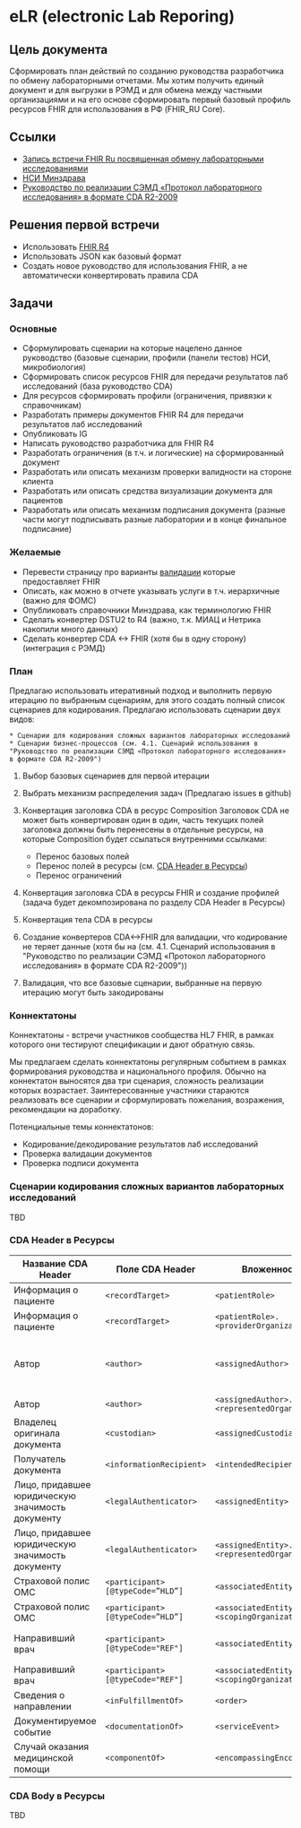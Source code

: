 # eLR (electronic Lab Reporing)

## Цель документа

Сформировать план действий по созданию руководства разработчика по обмену лабораторными отчетами. Мы хотим получить единый документ и для выгрузки в РЭМД и для обмена между частными организациями и на его основе сформировать первый базовый профиль ресурсов FHIR для использования в РФ (FHIR_RU Core).

## Ссылки

* [Запись встречи FHIR Ru посвященная обмену лабораторными исследованиями](https://www.youtube.com/watch?v=uZv4l2iIHrE&feature=youtu.be)
* [НСИ Минздрава](https://nsi.rosminzdrav.ru/#!/refbook)
* [Руководство по реализации СЭМД «Протокол лабораторного исследования» в формате CDA R2-2009](http://portal.egisz.rosminzdrav.ru/materials/2939)

## Решения первой встречи

* Использовать [FHIR R4](https://www.hl7.org/fhir/index.html)
* Использовать JSON как базовый формат
* Создать новое руководство для использования FHIR, а не автоматически конвертировать правила CDA

## Задачи

### Основные

* Сформулировать сценарии на которые нацелено данное руководство (базовые сценарии, профили (панели тестов) НСИ, микробиология)
* Сформировать список ресурсов FHIR для передачи результатов лаб исследований (база руководство CDA)
* Для ресурсов сформировать профили (ограничения, привязки к справочникам)
* Разработать примеры документов FHIR R4 для передачи результатов лаб исследований
* Опубликовать IG
* Написать руководство разработчика для FHIR R4
* Разработать ограничения (в т.ч. и логические) на сформированный документ
* Разработать или описать механизм проверки валидности на стороне клиента
* Разработать или описать средства визуализации документа для пациентов
* Разработать или описать механизм подписания документа (разные части могут подписывать разные лаборатории и в конце финальное подписание)

### Желаемые

* Перевести страницу про варианты [валидации](https://www.hl7.org/fhir/validation.html) которые предоставляет FHIR
* Описать, как можно в отчете указывать услуги в т.ч. иерархичные (важно для ФОМС)
* Опубликовать справочники Минздрава, как терминологию FHIR
* Сделать конвертер DSTU2 to R4 (важно, т.к. МИАЦ и Нетрика накопили много данных)
* Сделать конвертер CDA <-> FHIR (хотя бы в одну сторону) (интеграция с РЭМД)

### План

Предлагаю использовать итеративный подход и выполнить первую итерацию по выбранным сценариям, для этого создать полный список сценариев для кодирования. Предлагаю использовать сценарии двух видов:

    * Сценарии для кодирования сложных вариантов лабораторных исследований
    * Сценарии бизнес-процессов (см. 4.1. Сценарий использования в "Руководство по реализации СЭМД «Протокол лабораторного исследования» в формате CDA R2-2009")

1. Выбор базовых сценариев для первой итерации
1. Выбрать механизм распределения задач (Предлагаю issues в github)
1. Конвертация заголовка CDA в ресурс Composition
Заголовок CDA не может быть конвертирован один в один, часть текущих полей заголовка должны быть перенесены в отдельные ресурсы, на которые Composition будет ссылаться внутренними ссылками:

    * Перенос базовых полей
    * Перенос полей в ресурсы (см. [CDA Header в Ресурсы](#cda))
    * Перенос ограничений

1. Конвертация заголовка CDA в ресурсы FHIR и создание профилей (задача будет декомпозирована по разделу CDA Header в Ресурсы)
1. Конвертация тела CDA в ресурсы
1. Создание конвертеров CDA<->FHIR для валидации, что кодирование не теряет данные (хотя бы на (см. 4.1. Сценарий использования в "Руководство по реализации СЭМД «Протокол лабораторного исследования» в формате CDA R2-2009"))
1. Валидация, что все базовые сценарии, выбранные на первую итерацию могут быть закодированы

### Коннектатоны

Коннектатоны - встречи участников сообщества HL7 FHIR, в рамках которого они тестируют спецификации и дают обратную связь.

Мы предлагаем сделать коннектатоны регулярным событием в рамках формирования руководства и национального профиля. Обычно на коннектатон выносятся два три сценария, сложность реализации которых возрастает. Заинтересованные участники стараются реализовать все сценарии и сформулировать пожелания, возражения, рекомендации на доработку.

Потенциальные темы коннектатонов:

* Кодирование/декодирование результатов лаб исследований
* Проверка валидации документов
* Проверка подписи документа

### Сценарии кодирования сложных вариантов лабораторных исследований

TBD

### CDA Header в Ресурсы

| **Название CDA Header** | **Поле CDA Header** | **Вложенность** | **Ресурс FHIR** | **Комментарий** |
| ------ | ------ | ------ | ------ | ------ |
| Информация о пациенте | ```<recordTarget>``` | ```<patientRole>``` | Patient |  |
| Информация о пациенте | ```<recordTarget>``` | ```<patientRole>.<providerOrganization>``` | Organization | |
| Автор | ```<author>``` | ```<assignedAuthor>``` | Practitioner(+extension) / Practitioner, PractitionerRole | Зависит от того как кодировать, где работает врач |
| Автор | ```<author>``` | ```<assignedAuthor>.<representedOrganization>``` | Organization | |
| Владелец оригинала документа | ```<custodian>``` | ```<assignedCustodian>``` | Organization | |
| Получатель документа | ```<informationRecipient>``` | ```<intendedRecipient>``` | Organization | |
| Лицо, придавшее юридическую значимость документу | ```<legalAuthenticator>``` | ```<assignedEntity>``` | Practitioner(+extension) / Practitioner, PractitionerRole | см. ```<author>``` |
| Лицо, придавшее юридическую значимость документу | ```<legalAuthenticator>``` | ```<assignedEntity>.<representedOrganization>``` | Organization | |
| Страховой полис ОМС | ```<participant>[@typeCode=”HLD”]``` | ```<associatedEntity>``` | Coverage | |
| Страховой полис ОМС | ```<participant>[@typeCode=”HLD”]``` | ```<associatedEntity>.<scopingOrganization>``` | Organization | |
| Направивший врач | ```<participant>[@typeCode="REF"]``` | ```<associatedEntity>``` | Practitioner(+extension) / Practitioner, PractitionerRole | см. ```<author>``` |
| Направивший врач | ```<participant>[@typeCode="REF"]``` | ```<associatedEntity>.<scopingOrganization>``` | Organization | |
| Сведения о направлении | ```<inFulfillmentOf>``` | ```<order>``` | ServiceRequest | |
| Документируемое событие | ```<documentationOf>``` | ```<serviceEvent>``` | Encounter | |
| Случай оказания медицинской помощи | ```<componentOf>``` | ```<encompassingEncounter>``` | Encounter | |

### CDA Body в Ресурсы

TBD